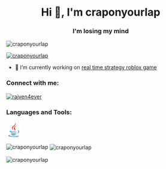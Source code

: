 <h1 align="center">Hi 👋, I'm craponyourlap</h1>
<h3 align="center">I'm losing my mind</h3>

<p align="left"> <img src="https://komarev.com/ghpvc/?username=craponyourlap&label=Profile%20views&color=0e75b6&style=flat" alt="craponyourlap" /> </p>

<p align="left"> <a href="https://github.com/ryo-ma/github-profile-trophy"><img src="https://github-profile-trophy.vercel.app/?username=craponyourlap" alt="craponyourlap" /></a> </p>

- 🔭 I’m currently working on [real time strategy roblox game](https://www.roblox.com/games/16007570399/the-conqueers-4)

<h3 align="left">Connect with me:</h3>
<p align="left">
<a href="https://www.leetcode.com/raiven4ever" target="blank"><img align="center" src="https://raw.githubusercontent.com/rahuldkjain/github-profile-readme-generator/master/src/images/icons/Social/leet-code.svg" alt="raiven4ever" height="30" width="40" /></a>
</p>

<h3 align="left">Languages and Tools:</h3>
<p align="left"> <a href="https://www.java.com" target="_blank" rel="noreferrer"> <img src="https://raw.githubusercontent.com/devicons/devicon/master/icons/java/java-original.svg" alt="java" width="40" height="40"/> </a> </p>

<p><img align="left" src="https://github-readme-stats.vercel.app/api/top-langs?username=craponyourlap&show_icons=true&locale=en&layout=compact" alt="craponyourlap" /></p>

<p>&nbsp;<img align="center" src="https://github-readme-stats.vercel.app/api?username=craponyourlap&show_icons=true&locale=en" alt="craponyourlap" /></p>

<p><img align="center" src="https://github-readme-streak-stats.herokuapp.com/?user=craponyourlap&" alt="craponyourlap" /></p>
